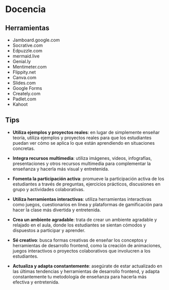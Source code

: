 # Docencia

## Herramientas

- Jamboard.google.com
- Socrative.com
- Edpuzzle.com
- mermaid.live
- Genial.ly 
- Mentimeter.com 
- Flippity.net 
- Canva.com
- Slides.com 
- Google Forms
- Creately.com
- Padlet.com 
- Kahoot 


## Tips 

- **Utiliza ejemplos y proyectos reales**: en lugar de simplemente enseñar teoría, utiliza ejemplos y proyectos reales para que los estudiantes puedan ver cómo se aplica lo que están aprendiendo en situaciones concretas.

- **Integra recursos multimedia**: utiliza imágenes, videos, infografías, presentaciones y otros recursos multimedia para complementar la enseñanza y hacerla más visual y entretenida.

- **Fomenta la participación activa**: promueve la participación activa de los estudiantes a través de preguntas, ejercicios prácticos, discusiones en grupo y actividades colaborativas.

- **Utiliza herramientas interactivas**: utiliza herramientas interactivas como juegos, cuestionarios en línea y plataformas de gamificación para hacer la clase más divertida y entretenida.

- **Crea un ambiente agradable**: trata de crear un ambiente agradable y relajado en el aula, donde los estudiantes se sientan cómodos y dispuestos a participar y aprender.

- **Sé creativo**: busca formas creativas de enseñar los conceptos y herramientas de desarrollo frontend, como la creación de animaciones, juegos interactivos o proyectos colaborativos que involucren a los estudiantes.

- **Actualiza y adapta constantemente**: asegúrate de estar actualizado en las últimas tendencias y herramientas de desarrollo frontend, y adapta constantemente tu metodología de enseñanza para hacerla más efectiva y entretenida.

